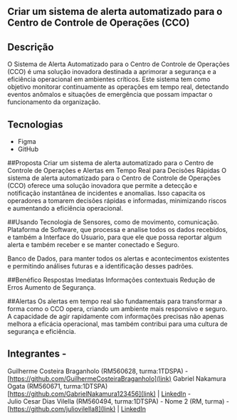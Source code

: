 ## Criar um sistema de alerta automatizado para o Centro de Controle de Operações (CCO) 

## Descrição
O Sistema de Alerta Automatizado para o Centro de Controle de Operações (CCO) é uma solução inovadora destinada a aprimorar a segurança e a eficiência operacional em ambientes críticos.
Este sistema tem como objetivo monitorar continuamente as operações em tempo real, detectando eventos anômalos e situações de emergência que possam impactar o funcionamento da organização.

## Tecnologias
- Figma
- GitHub

 ##Proposta
  Criar um sistema de alerta automatizado para o Centro de Controle de Operações e Alertas em Tempo Real para Decisões Rápidas
O sistema de alerta automatizado para o Centro de Controle de Operações (CCO) oferece uma solução inovadora que permite a detecção e notificação instantânea de incidentes e anomalias. Isso capacita os operadores a tomarem decisões rápidas e informadas, minimizando riscos e aumentando a eficiência operacional.

##Usando 
Tecnologia de Sensores, como de movimento, comunicação. 
Plataforma de Software, que processa e analise todos os dados recebidos, e também a Interface do Usuario, para que ele que possa reportar algum alerta e também receber e se manter conectado e Seguro.

Banco de Dados, para manter todos os alertas e acontecimentos existentes e permitindo análises futuras e a identificação desses padrões.


##Benéfico 
Respostas Imediatas
Informações contextuais
Redução de Erros
Aumento de Segurança.


##Alertas 
Os alertas em tempo real são fundamentais para transformar a forma como o CCO opera, criando um ambiente mais responsivo e seguro. A capacidade de agir rapidamente com informações precisas não apenas melhora a eficácia operacional, mas também contribui para uma cultura de segurança e eficiência.

## Integrantes - 
Guilherme Costeira Braganholo (RM560628, turma:1TDSPA) -[https://github.com/GuilhermeCosteiraBraganholo](link) 
Gabriel Nakamura Ogata (RM560671, turma:1DTSPA) [https://github.com/GabrielNakamura123456](link) | [LinkedIn](link) -  
Julio Cesar Dias Vilella (RM560494, turma:1DTSPA) - Nome 2 (RM, turma) - [https://github.com/juliovilella8](link) | [LinkedIn](link)



